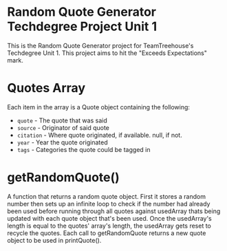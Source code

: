 # Random Quote Generator Techdegree Project Unit 1

This is the Random Quote Generator project for TeamTreehouse's Techdegree Unit 1.
This project aims to hit the "Exceeds Expectations" mark.

# Quotes Array

Each item in the array is a Quote object containing the following:

* `quote` - The quote that was said
* `source` - Originator of said quote
* `citation` - Where quote originated, if available. null, if not.
* `year` - Year the quote originated
* `tags` - Categories the quote could be tagged in

# getRandomQuote()

A function that returns a random quote object.
First it stores a random number then sets up an infinite loop to check if the number had already been used before running through all quotes against  usedArray thats being updated with each quote object that's been used.
Once the usedArray's length is equal to the quotes' array's length, the usedArray gets reset to recycle the quotes.
Each call to getRandomQuote returns a new quote object to be used in printQuote().
